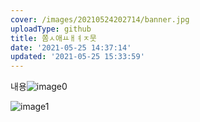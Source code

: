 ```yaml
---
cover: /images/20210524202714/banner.jpg
uploadType: github
title: 쫌ㅅ애ㅛㅐㅕㅈ뭇
date: '2021-05-25 14:37:14'
updated: '2021-05-25 15:33:59'
---
```

내용![image0](https://raravel.github.io/images/20210525143714/image1.png)

![image1](/images/20210525143714/image1.png)